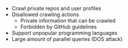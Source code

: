 * Crawl private repos and user profiles
* Disallowed crawling actions
    * Private information that can be crawled
    * Forbidden by GitHub guidelines 
* Support unpopular programming languages
* Large amount of parallel queries (DOS attack)